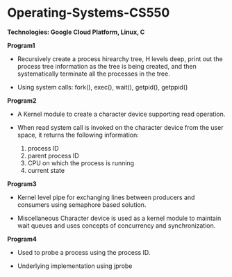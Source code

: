 # Operating-Systems-CS550

**Technologies: Google Cloud Platform, Linux, C**

**Program1**

- Recursively create a process hirearchy tree, H levels deep, print out the process tree information as the tree is being created, and then systematically terminate all the processes in the tree.

- Using system calls: fork(), exec(), wait(), getpid(), getppid()

**Program2**

- A Kernel module to create a character device supporting read operation.

- When read system call is invoked on the character device from the user space, it returns the following information:
   
     1. process ID
     2. parent process ID
     3. CPU on which the process is running
     4. current state
     
 **Program3**
    
- Kernel level pipe for exchanging lines between producers and consumers using semaphore based solution.

-	Miscellaneous Character device is used as a kernel module to maintain wait queues and uses concepts of concurrency and synchronization. 

**Program4**

- Used to probe a process using the process ID.

- Underlying implementation using jprobe
